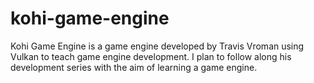 # kohi-game-engine
Kohi Game Engine is a game engine developed by Travis Vroman using Vulkan to teach game engine development. I plan to follow along his development series with the aim of learning a game engine.
